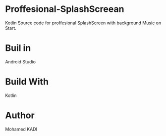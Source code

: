 # Proffesional-SplashScreean

Kotlin Source code for proffesional SplashScreen with background Music on Start. 

# Buil in
Android Studio

# Build With 
Kotlin

# Author 

Mohamed KADI 

